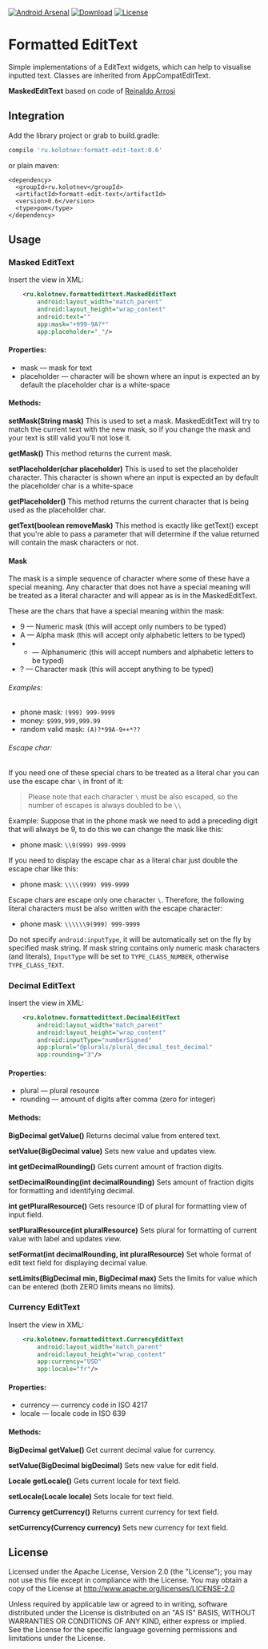 [![Android Arsenal](https://img.shields.io/badge/Android%20Arsenal-FormattEditText-green.svg?style=true)](https://android-arsenal.com/details/1/3974)
[![Download](https://api.bintray.com/packages/paxlich/maven/formatt-edit-text/images/download.svg)](https://bintray.com/paxlich/maven/formatt-edit-text/_latestVersion)
[![License](https://img.shields.io/badge/license-Apache--2.0-blue.svg)](https://github.com/PaXLiCh/FormattEditText/blob/master/LICENSE)

# Formatted EditText

Simple implementations of a EditText widgets, which can help to visualise inputted text. Classes are inherited from AppCompatEditText.

**MaskedEditText** based on code of [Reinaldo Arrosi](https://github.com/reinaldoarrosi/MaskedEditText)


## Integration

Add the library project or grab to build.gradle:
```groovy
compile 'ru.kolotnev:formatt-edit-text:0.6'
```
or plain maven:
```maven
<dependency>
  <groupId>ru.kolotnev</groupId>
  <artifactId>formatt-edit-text</artifactId>
  <version>0.6</version>
  <type>pom</type>
</dependency>
```

## Usage

### Masked EditText

Insert the view in XML:

```xml
    <ru.kolotnev.formattedittext.MaskedEditText
        android:layout_width="match_parent"
        android:layout_height="wrap_content"
        android:text=""
        app:mask="+999-9A?*"
        app:placeholder="_"/>
```

#### Properties:

- mask &mdash; mask for text
- placeholder &mdash; character will be shown where an input is expected an by default the placeholder char is a white-space

#### Methods:

**setMask(String mask)**
This is used to set a mask. MaskedEditText will try to match the current text with the new mask, so if you change the mask and your text is still valid you'll not lose it.

**getMask()**
This method returns the current mask.

**setPlaceholder(char placeholder)**
This is used to set the placeholder character. This character is shown where an input is expected an by default the placeholder char is a white-space

**getPlaceholder()**
This method returns the current character that is being used as the placeholder char.

**getText(boolean removeMask)**
This method is exactly like getText() except that you're able to pass a parameter that will determine if the value returned will contain the mask characters or not.

#### Mask
The mask is a simple sequence of character where some of these have a special meaning. Any character that does not have a special meaning will be treated as a literal character and will appear as is in the MaskedEditText.

These are the chars that have a special meaning within the mask:
- 9 &mdash; Numeric mask (this will accept only numbers to be typed)
- A &mdash; Alpha mask (this will accept only alphabetic letters to be typed)
- * &mdash; Alphanumeric (this will accept numbers and alphabetic letters to be typed)
- ? &mdash; Character mask (this will accept anything to be typed)

###### Examples:
- phone mask: `(999) 999-9999`
- money: `$999,999,999.99`
- random valid mask: `(A)?*99A-9++*??`

###### Escape char:

If you need one of these special chars to be treated as a literal char you can use the escape char `\` in front of it:

> Please note that each character `\` must be also escaped, so the number of escapes is always doubled to be `\\`

Example: Suppose that in the phone mask we need to add a preceding digit that will always be 9, to do this we can change the mask like this:
- phone mask: `\\9(999) 999-9999`

If you need to display the escape char as a literal char just double the escape char like this:
- phone mask: `\\\\(999) 999-9999`

Escape chars are escape only one character `\`. Therefore, the following literal characters must be also written with the escape character:
- phone mask: `\\\\\\9(999) 999-9999`

Do not specify `android:inputType`, it will be automatically set on the fly by specified mask string. If mask string contains only numeric mask characters (and literals), `InputType` will be set to `TYPE_CLASS_NUMBER`, otherwise `TYPE_CLASS_TEXT`.

### Decimal EditText

Insert the view in XML:

```xml
    <ru.kolotnev.formattedittext.DecimalEditText
        android:layout_width="match_parent"
        android:layout_height="wrap_content"
        android:inputType="numberSigned"
        app:plural="@plurals/plural_decimal_test_decimal"
        app:rounding="3"/>
```

#### Properties:

- plural &mdash; plural resource
- rounding &mdash; amount of digits after comma (zero for integer)

#### Methods:

**BigDecimal getValue()**
Returns decimal value from entered text.

**setValue(BigDecimal value)**
Sets new value and updates view.

**int getDecimalRounding()**
Gets current amount of fraction digits.

**setDecimalRounding(int decimalRounding)**
Sets amount of fraction digits for formatting and identifying decimal.

**int getPluralResource()**
Gets resource ID of plural for formatting view of input field.

**setPluralResource(int pluralResource)**
Sets plural for formatting of current value with label and updates view.

**setFormat(int decimalRounding, int pluralResource)**
Set whole format of edit text field for displaying decimal value.

**setLimits(BigDecimal min, BigDecimal max)**
Sets the limits for value which can be entered (both ZERO limits means no limits).


### Currency EditText

Insert the view in XML:
```xml
    <ru.kolotnev.formattedittext.CurrencyEditText
        android:layout_width="match_parent"
        android:layout_height="wrap_content"
        app:currency="USD"
        app:locale="fr"/>
```

#### Properties:

- currency &mdash; currency code in ISO 4217
- locale &mdash; locale code in ISO 639

#### Methods:

**BigDecimal getValue()**
Get current decimal value for currency.

**setValue(BigDecimal bigDecimal)**
Sets new value for edit field.

**Locale getLocale()**
Gets current locale for text field.

**setLocale(Locale locale)**
Sets locale for text field.

**Currency getCurrency()**
Returns current currency for text field.

**setCurrency(Currency currency)**
Sets new currency for text field.


## License
Licensed under the Apache License, Version 2.0 (the "License");
you may not use this file except in compliance with the License.
You may obtain a copy of the License at
http://www.apache.org/licenses/LICENSE-2.0

Unless required by applicable law or agreed to in writing, software
distributed under the License is distributed on an "AS IS" BASIS,
WITHOUT WARRANTIES OR CONDITIONS OF ANY KIND, either express or implied.
See the License for the specific language governing permissions and
limitations under the License.
